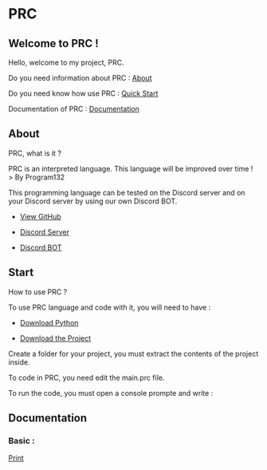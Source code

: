 # PRC

## Welcome to PRC !


Hello, welcome to my project, PRC.

Do you need information about PRC : <a href="#about">About</a>

Do you need know how use PRC : <a href="#start">Quick Start</a>

Documentation of PRC : <a href="#doc">Documentation</a>

## About
<section class="about" id="about">

PRC, what is it ?

PRC is an interpreted language. This language will be improved over time !
                                                                > By Program132

This programming language can be tested on the Discord server and on your Discord server by using our own Discord BOT.

- [View GitHub](https://github.com/Program132/PRC)

- [Discord Server](https://discord.com/invite/e44jCnpTqA)

- [Discord BOT](https://discord.com/oauth2/authorize?client_id=785042232268816385&permissions=8&scope=bot)

</section>


## Start
<section class="start" id="start">

How to use PRC ?

To use PRC language and code with it, you will need to have :

- <a href="https://www.python.org/downloads/">Download Python </a>

- <a href="https://github.com/Program132/PRC">Download the Project</a>

Create a folder for your project, you must extract the contents of the project inside.

To code in PRC, you need edit the main.prc file.

To run the code, you must open a console prompte and write :

</section>

## Documentation
<section class="doc" id="doc">

### Basic : 

<a href="https://github.com/Program132/PRC/blob/PRC/doc/print.md">Print</a>

</section>